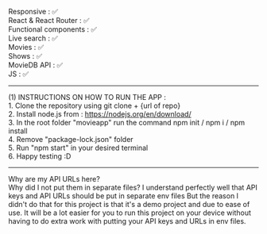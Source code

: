 Responsive : ✅  
React & React Router : ✅   
Functional components : ✅  
Live search : ✅  
Movies : ✅  
Shows : ✅  
MovieDB API : ✅  
JS : ✅  
______________________________________
(1) INSTRUCTIONS ON HOW TO RUN THE APP :  
       1. Clone the repository using git clone + {url of repo}   
       2. Install node.js from : https://nodejs.org/en/download/  
       3. In the root folder "movieapp" run the command npm init / npm i / npm   install  
       4. Remove "package-lock.json" folder  
       5. Run "npm start" in your desired terminal  
       6. Happy testing :D   
__________________________________________
Why are my API URLs here?    
Why did I not put them in separate files? I understand perfectly well that API keys and API URLs should be put in separate env files But the reason I didn't do that for this project is that it's a demo project and due to ease of use. It will be a lot easier for you to run this project on your device without having to do extra work with putting your API keys and URLs in env files.


 
